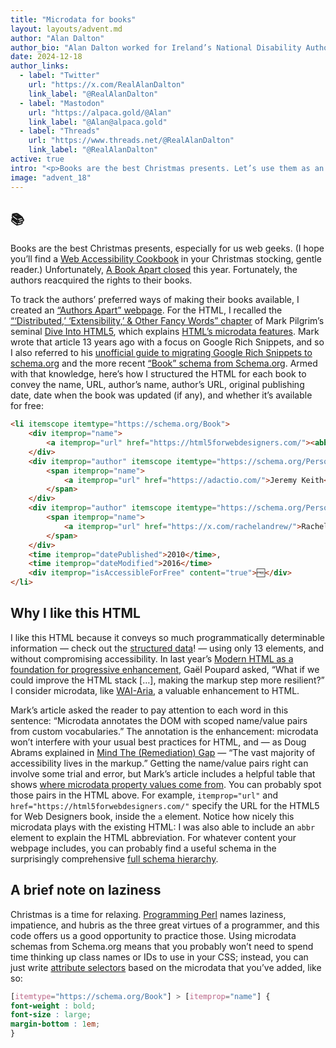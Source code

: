 ```yaml
---
title: "Microdata for books"
layout: layouts/advent.md
author: "Alan Dalton"
author_bio: "Alan Dalton worked for Ireland’s National Disability Authority for 8½ years, mostly as Accessibility Development Advisor. That involved working closely with public sector bodies to make websites, services, and information more accessible to all users, including users with disabilities. More recently, he wrote a trilogy of web accessibility articles for the [24 ways](https://24ways.org/) advent calendar: [Web Content Accessibility Guidelines—for People Who Haven’t Read Them](https://24ways.org/2017/wcag-for-people-who-havent-read-them/), [Web Content Accessibility Guidelines 2.1—for People Who Haven’t Read the Update](https://24ways.org/2018/wcag-for-people-who-havent-read-the-update/), and [Future Accessibility Guidelines—for People Who Can’t Wait to Read Them](https://24ways.org/2019/future-accessibility-guidelines/)."
date: 2024-12-18
author_links:
  - label: "Twitter"
    url: "https://x.com/RealAlanDalton"
    link_label: "@RealAlanDalton"
  - label: "Mastodon"
    url: "https://alpaca.gold/@Alan"
    link_label: "@Alan@alpaca.gold"
  - label: "Threads"
    url: "https://www.threads.net/@RealAlanDalton"
    link_label: "@RealAlanDalton"
active: true
intro: "<p>Books are the best Christmas presents. Let’s use them as an example to see how HTML’s microdata features can convey a lot of programmatically determinable information with little effort.</p>"
image: "advent_18"
---
```

<!-- MM: Thanks for the post. I really like that you picked microdata. I'm happy with it but two things are missing:

1. An explanation how the data is or can be used. Right now all we know is that it's useful in CSS because you don't have to write extra classes. I'd be especially interesting to see how it benefits Authors Apart. 
2. A closing sentence -->

## 📚
<!-- MM: Is it okay if we replace this with text? -->

Books are the best Christmas presents, especially for us web geeks. (I hope you’ll find a [Web Accessibility Cookbook](https://accessibility-cookbook.com/) in your Christmas stocking, gentle reader.) Unfortunately, [A Book Apart closed](https://abookapart.com/pages/about/) this year. Fortunately, the authors reacquired the rights to their books. 
<!-- MM: <3 -->

To track the authors’ preferred ways of making their books available, I created an [“Authors Apart” webpage](https://alandalton.github.io/Authors-Apart/). For the HTML, I recalled the [“‘Distributed,’ ‘Extensibility,’ & Other Fancy Words” chapter](https://diveinto.html5doctor.com/extensibility.html) of Mark Pilgrim’s seminal [Dive Into HTML5](https://diveinto.html5doctor.com/), which explains [HTML’s microdata features](https://html.spec.whatwg.org/multipage/microdata.html#microdata). Mark wrote that article 13 years ago with a focus on Google Rich Snippets, and so I also referred to his [unofficial guide to migrating Google Rich Snippets to schema.org](https://web.archive.org/web/20110607011745/http://diveintomark.org/archives/2011/06/02/schema-org) and the more recent [“Book” schema from Schema.org](https://schema.org/Book). Armed with that knowledge, here’s how I structured the HTML for each book to convey the name, URL, author’s name, author’s URL, original publishing date, date when the book was updated (if any), and whether it’s available for free:

```html
<li itemscope itemtype="https://schema.org/Book">
	<div itemprop="name">
		<a itemprop="url" href="https://html5forwebdesigners.com/"><abbr title="HyperText Markup Language">HTML</abbr>5 for Web Designers</a>
	</div>
	<div itemprop="author" itemscope itemtype="https://schema.org/Person">
		<span itemprop="name">
			<a itemprop="url" href="https://adactio.com/">Jeremy Keith</a>
		</span>
	</div>
	<div itemprop="author" itemscope itemtype="https://schema.org/Person">
		<span itemprop="name">
			<a itemprop="url" href="https://x.com/rachelandrew/">Rachel Andrew</a>
		</span>
	</div>
	<time itemprop="datePublished">2010</time>, 
	<time itemprop="dateModified">2016</time>
	<div itemprop="isAccessibleForFree" content="true">🆓</div>
</li>
```

## Why I like this HTML

I like this HTML because it conveys so much programmatically determinable information — check out the [structured data](https://validator.schema.org/#url=https%3A%2F%2Falandalton.github.io%2FAuthors-Apart%2F)! — using only 13 elements, and without compromising accessibility. In last year’s [Modern HTML as a foundation for progressive enhancement](https://www.htmhell.dev/adventcalendar/2022/17/), Gaël Poupard asked, “What if we could improve the HTML stack […], making the markup step more resilient?” I consider microdata, like [WAI-Aria](https://www.w3.org/WAI/standards-guidelines/aria/), a valuable enhancement to HTML. 

Mark’s article asked the reader to pay attention to each word in this sentence: “Microdata annotates the DOM with scoped name/value pairs from custom vocabularies.” The annotation is the enhancement: microdata won’t interfere with your usual best practices for HTML, and — as Doug Abrams explained in [Mind The (Remediation) Gap](https://www.tpgi.com/mind-the-remediation-gap/) — “The vast majority of accessibility lives in the markup.” Getting the name/value pairs right can involve some trial and error, but Mark’s article includes a helpful table that shows [where microdata property values come from](https://diveinto.html5doctor.com/extensibility.html#property-values). You can probably spot those pairs in the HTML above. For example, `itemprop="url"` and `href="https://html5forwebdesigners.com/"` specify the URL for the HTML5 for Web Designers book, inside the `a` element. Notice how nicely this microdata plays with the existing HTML: I was also able to include an `abbr` element to explain the HTML abbreviation. For whatever content your webpage includes, you can probably find a useful schema in the surprisingly comprehensive [full schema hierarchy](https://schema.org/docs/full.html).
<!-- MM: Mark's article or Mark's book? -->

## A brief note on laziness

Christmas is a time for relaxing. [Programming Perl](https://www.oreilly.com/library/view/programming-perl-4th/9781449321451/) names laziness, impatience, and hubris as the three great virtues of a programmer, and this code offers us a good opportunity to practice those. Using microdata schemas from Schema.org means that you probably won’t need to spend time thinking up class names or IDs to use in your CSS; instead, you can just write [attribute selectors](https://developer.mozilla.org/en-US/docs/Web/CSS/Attribute_selectors) based on the microdata that you’ve added, like so:

```css
[itemtype="https://schema.org/Book"] > [itemprop="name"] {
font-weight : bold;
font-size : large;
margin-bottom : 1em;
}
```
